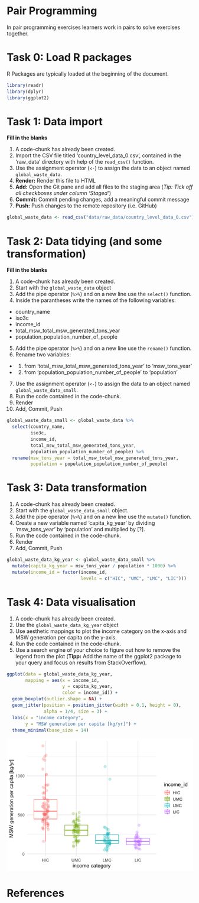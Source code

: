 # Pair Programming

In pair programming exercises learners work in pairs to solve exercises
together.

# Task 0: Load R packages

R Packages are typically loaded at the beginning of the document.

``` r
library(readr)
library(dplyr)
library(ggplot2)
```

# Task 1: Data import

**Fill in the blanks**

1.  A code-chunk has already been created.
2.  Import the CSV file titled ‘country_level_data_0.csv’, contained in
    the ‘raw_data’ directory with help of the `read_csv()` function.
3.  Use the assignment operator (`<-`) to assign the data to an object
    named `global_waste_data`.
4.  **Render:** Render this file to HTML
5.  **Add:** Open the Git pane and add all files to the staging area
    (*Tip: Tick off all checkboxes under column ‘Staged’*)
6.  **Commit:** Commit pending changes, add a meaningful commit message
7.  **Push:** Push changes to the remote repository (i.e. GitHub)

``` r
global_waste_data <- read_csv("data/raw_data/country_level_data_0.csv")
```

# Task 2: Data tidying (and some transformation)

**Fill in the blanks**

1.  A code-chunk has already been created.
2.  Start with the `global_waste_data` object
3.  Add the pipe operator (`%>%`) and on a new line use the `select()`
    function.
4.  Inside the parantheses write the names of the following variables:

-   country_name
-   iso3c
-   income_id
-   total_msw_total_msw_generated_tons_year
-   population_population_number_of_people

5.  Add the pipe operator (`%>%`) and on a new line use the `rename()`
    function.
6.  Rename two variables:

-   1)  from ‘total_msw_total_msw_generated_tons_year’ to
        ‘msw_tons_year’

-   2)  from ‘population_population_number_of_people’ to ‘population’

7.  Use the assignment operator (`<-`) to assign the data to an object
    named `global_waste_data_small`.
8.  Run the code contained in the code-chunk.
9.  Render
10. Add, Commit, Push

``` r
global_waste_data_small <- global_waste_data %>% 
  select(country_name, 
         iso3c, 
         income_id, 
         total_msw_total_msw_generated_tons_year, 
         population_population_number_of_people) %>% 
  rename(msw_tons_year = total_msw_total_msw_generated_tons_year,
         population = population_population_number_of_people) 
```

# Task 3: Data transformation

1.  A code-chunk has already been created.
2.  Start with the `global_waste_data_small` object.
3.  Add the pipe operator (`%>%`) and on a new line use the `mutate()`
    function.
4.  Create a new variable named ‘capita_kg_year’ by dividing
    ‘msw_tons_year’ by ‘population’ and multiplied by \[?\].
5.  Run the code contained in the code-chunk.
6.  Render
7.  Add, Commit, Push

``` r
global_waste_data_kg_year <- global_waste_data_small %>% 
  mutate(capita_kg_year = msw_tons_year / population * 1000) %>% 
  mutate(income_id = factor(income_id, 
                            levels = c("HIC", "UMC", "LMC", "LIC")))
```

# Task 4: Data visualisation

1.  A code-chunk has already been created.
2.  Use the `global_waste_data_kg_year` object
3.  Use aesthetic mappings to plot the income category on the x-axis and
    MSW generation per capita on the y-axis.
4.  Run the code contained in the code-chunk.
5.  Use a search engine of your choice to figure out how to remove the
    legend from the plot (**Tipp:** Add the name of the ggplot2 package
    to your query and focus on results from StackOverflow).

``` r
ggplot(data = global_waste_data_kg_year,
       mapping = aes(x = income_id, 
                     y = capita_kg_year,
                     color = income_id)) +
  geom_boxplot(outlier.shape = NA) +
  geom_jitter(position = position_jitter(width = 0.1, height = 0),
              alpha = 1/4, size = 3) +
  labs(x = "income category",
       y = "MSW generation per capita [kg/yr]") +
  theme_minimal(base_size = 14)
```

![](02-pp-data-science-lifecycle-solutions_files/figure-gfm/unnamed-chunk-10-1.png)

# References
